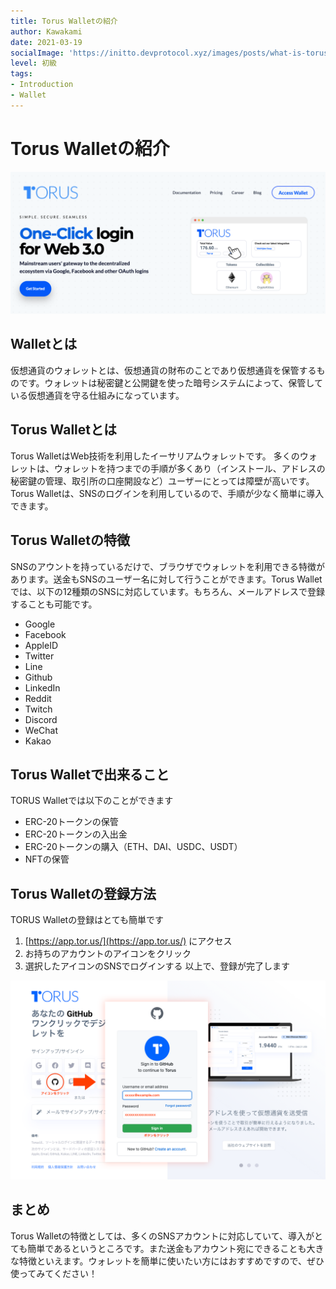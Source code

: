 ```yaml
---
title: Torus Walletの紹介
author: Kawakami
date: 2021-03-19
socialImage: 'https://initto.devprotocol.xyz/images/posts/what-is-torus-wallet/ogp.png'
level: 初級
tags:
- Introduction
- Wallet
---
```


# Torus Walletの紹介
![TORUS Wallet](/images/posts/what-is-torus-wallet/pic01.png)

## Walletとは

仮想通貨のウォレットとは、仮想通貨の財布のことであり仮想通貨を保管するものです。ウォレットは秘密鍵と公開鍵を使った暗号システムによって、保管している仮想通貨を守る仕組みになっています。

## Torus Walletとは

Torus WalletはWeb技術を利用したイーサリアムウォレットです。
多くのウォレットは、ウォレットを持つまでの手順が多くあり（インストール、アドレスの秘密鍵の管理、取引所の口座開設など）ユーザーにとっては障壁が高いです。
Torus Walletは、SNSのログインを利用しているので、手順が少なく簡単に導入できます。

## Torus Walletの特徴

SNSのアウントを持っているだけで、ブラウザでウォレットを利用できる特徴があります。送金もSNSのユーザー名に対して行うことができます。Torus Walletでは、以下の12種類のSNSに対応しています。もちろん、メールアドレスで登録することも可能です。
- Google
- Facebook
- AppleID
- Twitter
- Line
- Github
- LinkedIn
- Reddit
- Twitch
- Discord
- WeChat
- Kakao

## Torus Walletで出来ること

TORUS Walletでは以下のことができます
- ERC-20トークンの保管
- ERC-20トークンの入出金
- ERC-20トークンの購入（ETH、DAI、USDC、USDT）
- NFTの保管

## Torus Walletの登録方法

TORUS Walletの登録はとても簡単です
1. [https://app.tor.us/](https://app.tor.us/) にアクセス
2. お持ちのアカウントのアイコンをクリック
3. 選択したアイコンのSNSでログインする
以上で、登録が完了します

![How to](/images/posts/what-is-torus-wallet/pic02.png)

## まとめ

Torus Walletの特徴としては、多くのSNSアカウントに対応していて、導入がとても簡単であるというところです。また送金もアカウント宛にできることも大きな特徴といえます。ウォレットを簡単に使いたい方にはおすすめですので、ぜひ使ってみてください！